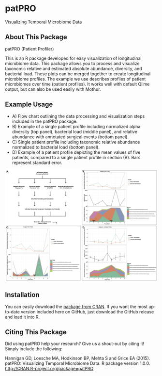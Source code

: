 # patPRO
Visualizing Temporal Microbiome Data

## About This Package
patPRO (Patient Profiler)

This is an R package developed for easy visualization of longitudinal microbiome data. This package allows you to process and visualize taxonomic relative and estimated absolute abundance, diversity, and bacterial load. These plots can be merged together to create longitudinal microbiome profiles. The example we use describes profiles of patient microbiomes over time (patient profiles). It works well with default Qiime output, but can also be used easily with Mothur.

## Example Usage
* A) Flow chart outlining the data processing and visualization steps included in the patPRO package. 
* B) Example of a single patient profile including normalized alpha diversity (top panel), bacterial load (middle panel), and relative abundance with annotated surgical events (bottom panel). 
* C) Single patient profile including taxonomic relative abundance normalized to bacterial load (bottom panel). 
* D) Example of a patient profile depicting the mean values of five patients, compared to a single patient profile in section (B). Bars represent standard error.

![patPRO Example Image](https://github.com/Microbiology/patPRO/blob/master/Images/Figure1.jpg)

## Installation
You can easily download the [package from CRAN](https://cran.r-project.org/web/packages/patPRO/). If you want the most up-to-date version included here on GitHub, just download the GitHub release and load it into R.

## Citing This Package
Did using patPRO help your research? Give us a shout-out by citing it! Simply include the following:

Hannigan GD, Loesche MA, Hodkinson BP, Mehta S and Grice EA (2015). patPRO: Visualizing Temporal Microbiome Data. R package version 1.0.0. http://CRAN.R-project.org/package=patPRO
